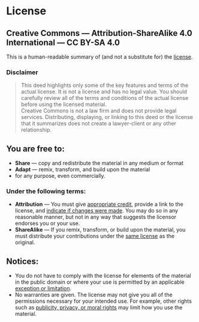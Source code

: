 # License

## Creative Commons — Attribution-ShareAlike 4.0 International — CC BY-SA 4.0

This is a human-readable summary of (and not a substitute for) the [license](https://creativecommons.org/licenses/by-sa/4.0/legalcode).

### Disclaimer

> This deed highlights only some of the key features and terms of the actual license. It is not a license and has no legal value. You should carefully review all of the terms and conditions of the actual license before using the licensed material.  
Creative Commons is not a law firm and does not provide legal services. Distributing, displaying, or linking to this deed or the license that it summarizes does not create a lawyer-client or any other relationship.

## You are free to:

- **Share** — copy and redistribute the material in any medium or format
- **Adapt** — remix, transform, and build upon the material
- for any purpose, even commercially.

### Under the following terms:

- **Attribution** — You must give [appropriate credit](https://creativecommons.org/licenses/by-sa/4.0/), provide a link to the license, and [indicate if changes were made](https://creativecommons.org/licenses/by-sa/4.0/). You may do so in any reasonable manner, but not in any way that suggests the licensor endorses you or your use.
- **ShareAlike** — If you remix, transform, or build upon the material, you must distribute your contributions under the [same license](https://creativecommons.org/licenses/by-sa/4.0/) as the original.

## Notices:

- You do not have to comply with the license for elements of the material in the public domain or where your use is permitted by an applicable [exception or limitation](https://creativecommons.org/licenses/by-sa/4.0/).
- No warranties are given. The license may not give you all of the permissions necessary for your intended use. For example, other rights such as [publicity, privacy, or moral rights](https://creativecommons.org/licenses/by-sa/4.0/) may limit how you use the material.